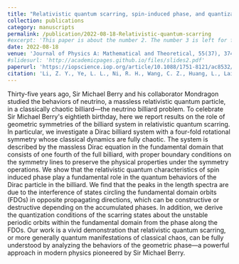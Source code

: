 ```yaml
---
title: "Relativistic quantum scarring, spin-induced phase, and quantization in a symmetric Dirac billiard system2"
collection: publications
category: manuscripts
permalink: /publication/2022-08-18-Relativistic-quantum-scarring
#excerpt: 'This paper is about the number 2. The number 3 is left for future work.'
date: 2022-08-18
venue: 'Journal of Physics A: Mathematical and Theoretical, 55(37), 374003'
#slidesurl: 'http://academicpages.github.io/files/slides2.pdf'
paperurl: 'https://iopscience.iop.org/article/10.1088/1751-8121/ac8532/meta'
citation: 'Li, Z. Y., Ye, L. L., Ni, R. H., Wang, C. Z., Huang, L., Lai, Y. C., and Grebogi, C. (2022). Relativistic quantum scarring, spin-induced phase, and quantization in a symmetric Dirac billiard system. Journal of Physics A: Mathematical and Theoretical, 55(37), 374003.'
---
```


Thirty-five years ago, Sir Michael Berry and his collaborator Mondragon studied the behaviors of neutrino, a massless relativistic quantum particle, in a classically chaotic billiard—the neutrino billiard problem. To celebrate Sir Michael Berry's eightieth birthday, here we report results on the role of geometric symmetries of the billiard system in relativistic quantum scarring. In particular, we investigate a Dirac billiard system with a four-fold rotational symmetry whose classical dynamics are fully chaotic. The system is described by the massless Dirac equation in the fundamental domain that consists of one fourth of the full billiard, with proper boundary conditions on the symmetry lines to preserve the physical properties under the symmetry operations. We show that the relativistic quantum characteristics of spin induced phase play a fundamental role in the quantum behaviors of the Dirac particle in the billiard. We find that the peaks in the length spectra are due to the interference of states circling the fundamental domain orbits (FDOs) in opposite propagating directions, which can be constructive or destructive depending on the accumulated phases. In addition, we derive the quantization conditions of the scarring states about the unstable periodic orbits within the fundamental domain from the phase along the FDOs. Our work is a vivid demonstration that relativistic quantum scarring, or more generally quantum manifestations of classical chaos, can be fully understood by analyzing the behaviors of the geometric phase—a powerful approach in modern physics pioneered by Sir Michael Berry.
